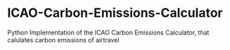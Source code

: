 # ICAO-Carbon-Emissions-Calculator
Python Implementation of the ICAO Carbon Emissions Calculator, that calulates carbon emissions of airtravel

